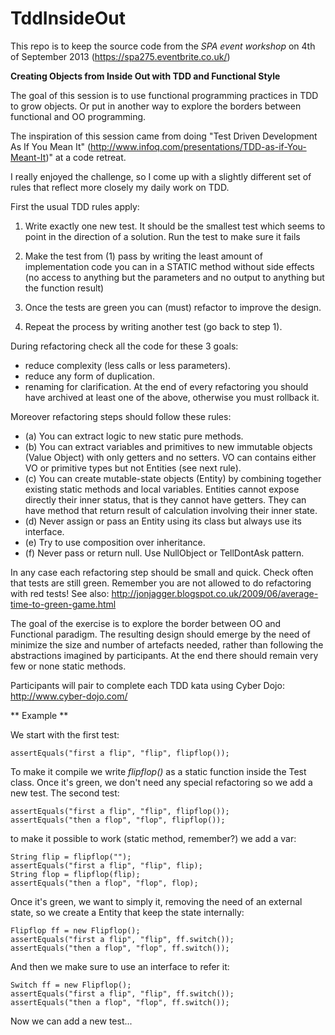 TddInsideOut
============


This repo is to keep the source code from the _SPA event workshop_ on 4th of September 2013 (https://spa275.eventbrite.co.uk/)

**Creating Objects from Inside Out with TDD and Functional Style**


The goal of this session is to use functional programming practices in TDD to grow objects. Or put in another way to explore the borders between functional and OO programming.

The inspiration of this session came from doing "Test Driven Development As If You Mean It" (http://www.infoq.com/presentations/TDD-as-if-You-Meant-It)" at a code retreat.

I really enjoyed the challenge, so I come up with a slightly different set of rules that reflect more closely my daily work on TDD.

First the usual TDD rules apply:

1) Write exactly one new test. It should be the smallest test which seems to point in the direction of a solution. Run the test to make sure it fails

2) Make the test from (1) pass by writing the least amount of implementation code you can in a STATIC method without side effects (no access to anything but the parameters and no output to anything but the function result)

3) Once the tests are green you can (must) refactor to improve the design. 

4) Repeat the process by writing another test (go back to step 1).



During refactoring check all the code for these 3 goals:
 - reduce complexity (less calls or less parameters).
 - reduce any form of duplication. 
 - renaming for clarification.
At the end of every refactoring you should have archived at least one of the above, otherwise you must rollback it.


Moreover refactoring steps should follow these rules:

 - (a) You can extract logic to new static pure methods.
 - (b) You can extract variables and primitives to new immutable objects (Value Object) with only getters and no setters. VO can contains either VO or primitive types but not Entities (see next rule).
 - (c) You can create mutable-state objects (Entity) by combining together existing static methods and local variables. Entities cannot expose directly their inner status, that is they cannot have getters. They can have method that return result of calculation involving their inner state. 
 - (d) Never assign or pass an Entity using its class but always use its interface.
 - (e) Try to use composition over inheritance.
 - (f) Never pass or return null. Use NullObject or TellDontAsk pattern.

In any case each refactoring step should be small and quick. Check often that tests are still green. Remember you are not allowed to do refactoring with red tests!
See also: http://jonjagger.blogspot.co.uk/2009/06/average-time-to-green-game.html



The goal of the exercise is to explore the border between OO and Functional paradigm.
The resulting design should emerge by the need of minimize the size and number of artefacts needed, rather than following the abstractions imagined by participants.
At the end there should remain very few or none static methods.


Participants will pair to complete each TDD kata using Cyber Dojo: http://www.cyber-dojo.com/



** Example **

We start with the first test:
```
assertEquals("first a flip", "flip", flipflop());
```		
To make it compile we write _flipflop()_ as a static function inside the Test class.
Once it's green, we don't need any special refactoring so we add a new test.
The second test:
```
assertEquals("first a flip", "flip", flipflop());
assertEquals("then a flop", "flop", flipflop());
```
to make it possible to work (static method, remember?) we add a var:
```
String flip = flipflop("");
assertEquals("first a flip", "flip", flip);
String flop = flipflop(flip);
assertEquals("then a flop", "flop", flop);
```		
Once it's green, we want to simply it, removing the need of an external state, so we create a Entity that keep the state internally:
```	
Flipflop ff = new Flipflop();
assertEquals("first a flip", "flip", ff.switch());
assertEquals("then a flop", "flop", ff.switch());
```
And then we make sure to use an interface to refer it:
```
Switch ff = new Flipflop();
assertEquals("first a flip", "flip", ff.switch());
assertEquals("then a flop", "flop", ff.switch());
```
Now we can add a new test...

